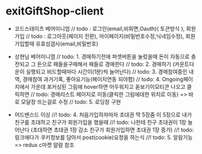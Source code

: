 # exitGiftShop-client

- 코드스테이츠 베어미니엄
// todo : 로그인(email,비회면,Oauth)( 토큰방식 ), 회원가입
// todo : 로그아웃(페이지 전환), 마이페이지(비밀번호수정,닉네임수정), 회원가입할때 유효성검사(email,비밀번호)

- 상현님 베어미니멈
// todo: 1. 경매하기전에 퍼셋버튼을 눌렀을때 돈이 자동으로 충전되고 그 돈으로 패들을구매해서 패들로 경매한다
// todo: 2. 경매하기 (카운트다운이 실행되고 비드할때마다 시간이(1분)씩 늘어난다)
// todo: 3. 경매참여중인 내역, 경매참여 과거기록, 좋아요기능(페이지연동 되야함)
// todo: 4. Ongoing페이지에서 가운데 포커싱된 그림에 hover하면 어두워지고 돋보기이모티콘 나오고 클릭하면
// todo:  경매리스트 페이지로 이동(클릭한 그림에대한 위치로 이동) => 바로 모달창 뜨는걸로 수정
// todo: 5. 로딩창 구현

- 어드밴스드 이상
//! todo: 4. 처음가입하자마자 초대권 딱 5장줌 이 5장으로 내가 친구를 초대하고 친구가 회원가입을 했을때
//! todo: 나한테 친구 초대권이 1장 늘어난다 (초대하면 초대권 1장 감소 친구가 회원가입하면 초대권 1장 증가)
//! todo: 링크에다가 쿠키정보를 담아서 post(cookie)요청을 하는식
//! todo: 5. 알람기능 => redux c마켓 알람 참조


<!-- <div class="loadingio-spinner-ellipsis-aqiq5jfllq8"><div class="ldio-06nekuxio24">
<div></div><div></div><div></div><div></div><div></div>
</div></div>
<style type="text/css">
@keyframes ldio-06nekuxio24 {
   0% { transform: translate(10.620000000000001px,70.8px) scale(0); }
  25% { transform: translate(10.620000000000001px,70.8px) scale(0); }
  50% { transform: translate(10.620000000000001px,70.8px) scale(1); }
  75% { transform: translate(70.8px,70.8px) scale(1); }
 100% { transform: translate(130.98px,70.8px) scale(1); }
}
@keyframes ldio-06nekuxio24-r {
   0% { transform: translate(130.98px,70.8px) scale(1): }
 100% { transform: translate(130.98px,70.8px) scale(0); }
}
@keyframes ldio-06nekuxio24-c {
   0% { background: #ffffff }
  25% { background: #ff6b7d }
  50% { background: #ffffff }
  75% { background: #ff6b7d }
 100% { background: #ffffff }
}
.ldio-06nekuxio24 div {
  position: absolute;
  width: 35.4px;
  height: 35.4px;
  border-radius: 50%;
  transform: translate(70.8px,70.8px) scale(1);
  background: #ffffff;
  animation: ldio-06nekuxio24 2.272727272727273s infinite cubic-bezier(0,0.5,0.5,1);
}
.ldio-06nekuxio24 div:nth-child(1) {
  background: #ff6b7d;
  transform: translate(130.98px,70.8px) scale(1);
  animation: ldio-06nekuxio24-r 0.5681818181818182s infinite cubic-bezier(0,0.5,0.5,1), ldio-06nekuxio24-c 2.272727272727273s infinite step-start;
}.ldio-06nekuxio24 div:nth-child(2) {
  animation-delay: -0.5681818181818182s;
  background: #ffffff;
}.ldio-06nekuxio24 div:nth-child(3) {
  animation-delay: -1.1363636363636365s;
  background: #ff6b7d;
}.ldio-06nekuxio24 div:nth-child(4) {
  animation-delay: -1.7045454545454546s;
  background: #ffffff;
}.ldio-06nekuxio24 div:nth-child(5) {
  animation-delay: -2.272727272727273s;
  background: #ff6b7d;
}
.loadingio-spinner-ellipsis-aqiq5jfllq8 {
  width: 177px;
  height: 177px;
  display: inline-block;
  overflow: hidden;
  background: none;
}
.ldio-06nekuxio24 {
  width: 100%;
  height: 100%;
  position: relative;
  transform: translateZ(0) scale(1);
  backface-visibility: hidden;
  transform-origin: 0 0; /* see note above */
}
.ldio-06nekuxio24 div { box-sizing: content-box; }
/* generated by https://loading.io/ */
</style> -->